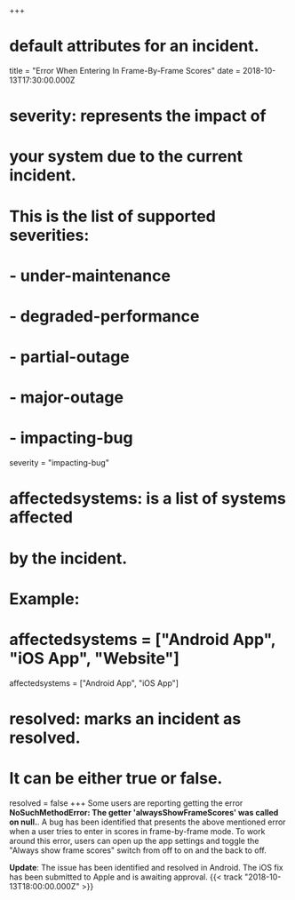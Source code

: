 +++
# default attributes for an incident.
title = "Error When Entering In Frame-By-Frame Scores"
date = 2018-10-13T17:30:00.000Z

# severity: represents the impact of
# your system due to the current incident.
# This is the list of supported severities:
#
# - under-maintenance
# - degraded-performance
# - partial-outage
# - major-outage
# - impacting-bug
severity = "impacting-bug"

# affectedsystems: is a list of systems affected
# by the incident.
# Example:
# affectedsystems = ["Android App", "iOS App", "Website"]
affectedsystems = ["Android App", "iOS App"]

# resolved: marks an incident as resolved.
# It can be either true or false.
resolved = false
+++
Some users are reporting getting the error **NoSuchMethodError: The getter 'alwaysShowFrameScores' was called on null.**. A bug has been identified that presents the above mentioned error when a user tries to enter in scores in frame-by-frame mode. To work around this error, users can open up the app settings and toggle the "Always show frame scores" switch from off to on and the back to off.

**Update**: The issue has been identified and resolved in Android. The iOS fix has been submitted to Apple and is awaiting approval. {{< track "2018-10-13T18:00:00.000Z" >}}

